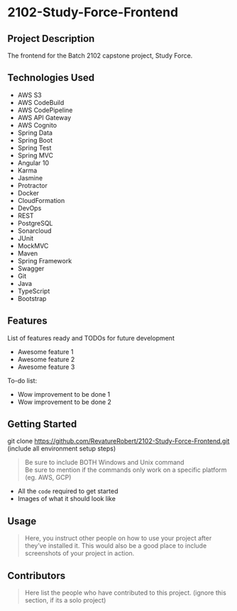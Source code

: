 # 2102-Study-Force-Frontend

## Project Description

The frontend for the Batch 2102 capstone project, Study Force.

## Technologies Used

* AWS S3
* AWS CodeBuild
* AWS CodePipeline
* AWS API Gateway
* AWS Cognito
* Spring Data
* Spring Boot
* Spring Test
* Spring MVC
* Angular 10
* Karma
* Jasmine
* Protractor
* Docker
* CloudFormation
* DevOps
* REST
* PostgreSQL
* Sonarcloud
* JUnit
* MockMVC
* Maven
* Spring Framework
* Swagger
* Git
* Java
* TypeScript
* Bootstrap

## Features

List of features ready and TODOs for future development
* Awesome feature 1
* Awesome feature 2
* Awesome feature 3

To-do list:
* Wow improvement to be done 1
* Wow improvement to be done 2

## Getting Started
   
git clone https://github.com/RevatureRobert/2102-Study-Force-Frontend.git
(include all environment setup steps)

> Be sure to include BOTH Windows and Unix command  
> Be sure to mention if the commands only work on a specific platform (eg. AWS, GCP)

- All the `code` required to get started
- Images of what it should look like

## Usage

> Here, you instruct other people on how to use your project after they’ve installed it. This would also be a good place to include screenshots of your project in action.

## Contributors

> Here list the people who have contributed to this project. (ignore this section, if its a solo project)
